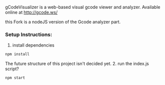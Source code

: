 gCodeVisualizer is a web-based visual gcode viewer and analyzer. Available online at http://gcode.ws/

this Fork is a nodeJS version of the Gcode analyzer part.

### Setup Instructions:

1. install dependencies
``` bash
npm install
```

The future structure of this project isn't decided yet.
2. run the index.js script?
``` bash
npm start
```


